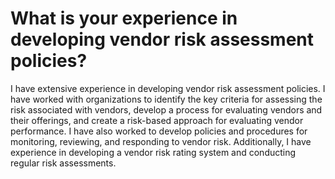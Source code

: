 # What is your experience in developing vendor risk assessment policies?

I have extensive experience in developing vendor risk assessment policies. I have worked with organizations to identify the key criteria for assessing the risk associated with vendors, develop a process for evaluating vendors and their offerings, and create a risk-based approach for evaluating vendor performance. I have also worked to develop policies and procedures for monitoring, reviewing, and responding to vendor risk. Additionally, I have experience in developing a vendor risk rating system and conducting regular risk assessments.
